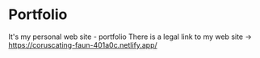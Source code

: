 # Portfolio
It's my personal web site - portfolio
There is a legal link to my web site -> https://coruscating-faun-401a0c.netlify.app/
